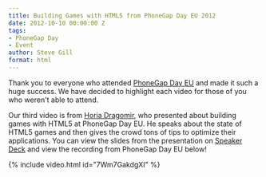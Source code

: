 ```yaml
---
title: Building Games with HTML5 from PhoneGap Day EU 2012
date: 2012-10-10 00:00:00 Z
tags:
- PhoneGap Day
- Event
author: Steve Gill
format: html
---
```


Thank you to everyone who attended [PhoneGap Day EU](http://pgday.phonegap.com/eu2012/) and made it such a huge success. We have decided to highlight each video for those of you who weren't able to attend.

Our third video is from [Horia Dragomir](https://twitter.com/hdragomir), who presented about building games with HTML5 at PhoneGap Day EU. He speaks about the state of HTML5 games and then gives the crowd tons of tips to optimize their applications. You can view the slides from the presentation on [Speaker Deck](https://speakerdeck.com/u/hdragomir/p/games-apps-and-html5) and view the recording from PhoneGap Day EU below!

{% include video.html id="7Wm7GakdgXI" %}
